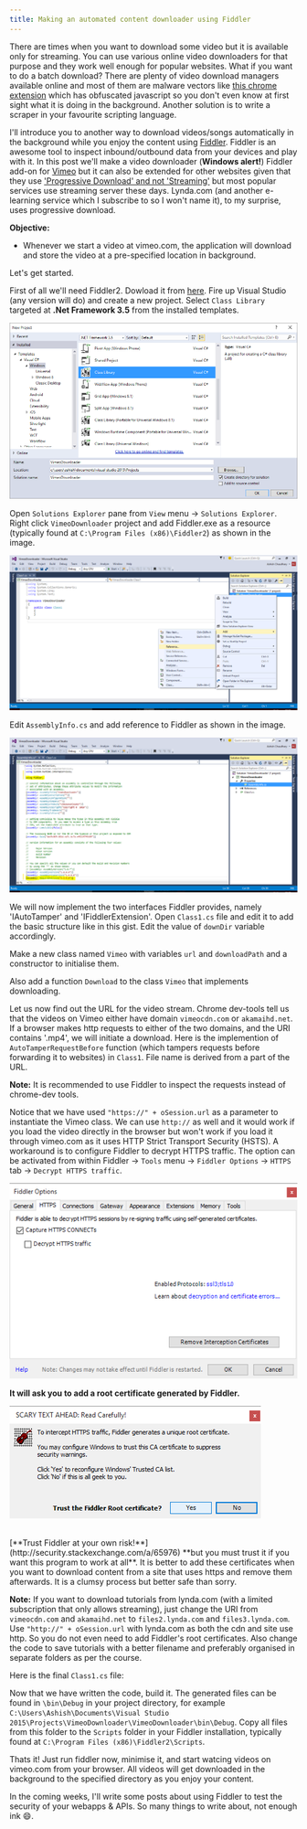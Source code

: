 ```yaml
---
title: Making an automated content downloader using Fiddler
---
```


There are times when you want to download some video but it is available only for streaming. You can use various online video downloaders for that purpose and they work well enough for popular websites. What if you want to do a batch download? There are plenty of video download managers available online and most of them are malware vectors like [this chrome extension](http://rdiodownloader.com/) which has obfuscated javascript so you don't even know at first sight what it is doing in the background. Another solution is to write a scraper in your favourite scripting language.

I'll introduce you to another way to download videos/songs automatically in the background while you enjoy the content using [Fiddler](http://www.telerik.com/fiddler). Fiddler is an awesome tool to inspect inbound/outbound data from your devices and play with it. In this post we'll make a video downloader (**Windows alert!**) Fiddler add-on for [Vimeo](https://vimeo.com/) but it can also be extended for other websites given that they use ['Progressive Download' and not 'Streaming'](http://www.onlinevideo.net/2011/05/streaming-vs-progressive-download-vs-adaptive-streaming/) but most popular services use streaming server these days. Lynda.com (and another e-learning service which I subscribe to so I won't name it), to my surprise, uses progressive download.

**Objective:**

* Whenever we start a video at vimeo.com, the application will download and store the video at a pre-specified location in background.

Let's get started.

First of all we'll need Fiddler2. Dowload it from [here](http://www.telerik.com/download/fiddler/fiddler2). Fire up Visual Studio (any version will do) and create a new project. Select `Class Library` targeted at **.Net Framework 3.5** from the installed templates.

<a href="/images/posts/create_app.png" data-lightbox="vimeo_fiddler_image_set" data-title="Create a new app">![Create a new app](/images/posts/create_app.png)</a>

Open `Solutions Explorer` pane from `View` menu -> `Solutions Explorer`. Right click `VimeoDownloader` project and add Fiddler.exe as a resource (typically found at `C:\Program Files (x86)\Fiddler2`) as shown in the image.

<a href="/images/posts/fiddler_reference.png" data-lightbox="vimeo_fiddler_image_set" data-title="adding Fiddler.exe as a resource">![adding Fiddler.exe as a resource](/images/posts/fiddler_reference.png)</a>

Edit `AssemblyInfo.cs` and add reference to Fiddler as shown in the image.

<a href="/images/posts/assembly.png" data-lightbox="vimeo_fiddler_image_set" data-title="Assembly.cs">![Assembly.cs](/images/posts/assembly.png)</a>

We will now implement the two interfaces Fiddler provides, namely 'IAutoTamper' and 'IFiddlerExtension'. Open `Class1.cs` file and edit it to add the basic structure like in this gist. Edit the value of `downDir` variable accordingly.

<script src="https://gist.github.com/yankee101/c7af43bfd92b0df02e48.js"></script>

Make a new class named `Vimeo` with variables `url` and `downloadPath` and a constructor to initialise them.

<script src="https://gist.github.com/yankee101/cf9bf5ea109005eb7862.js"></script>

Also add a function `Download` to the class `Vimeo` that implements downloading.

<script src="https://gist.github.com/yankee101/f174e5df64eed430715d.js"></script>


Let us now find out the URL for the video stream. Chrome dev-tools tell us that the videos on Vimeo either have domain `vimeocdn.com` or `akamaihd.net`. If a browser makes http requests to either of the two domains, and the URI contains '.mp4', we will initiate a download. Here is the implemention of `AutoTamperRequestBefore` function (which tampers requests before forwarding it to websites) in `Class1`.  File name is derived from a part of the URL.

**Note:** It is recommended to use Fiddler to inspect the requests instead of chrome-dev tools.

<script src="https://gist.github.com/yankee101/628952cfc381de14e0e8.js"></script>

Notice that we have used `"https://" + oSession.url` as a parameter to instantiate the Vimeo class. We can use `http://` as well and it would work if you load the video directly in the browser but won't work if you load it through vimeo.com as it uses HTTP Strict Transport Security (HSTS). A workaround is to configure Fiddler to decrypt HTTPS traffic. The option can be activated from within Fiddler -> `Tools` menu -> `Fiddler Options` -> `HTTPS` tab -> `Decrypt HTTPS traffic`.

<a href="/images/posts/decrypt.png" data-lightbox="vimeo_fiddler_image_set" data-title="decrypt HTTPS">![decrypt HTTPS](/images/posts/decrypt.png)</a>


 **It will ask you to add a root certificate generated by Fiddler.**
<br>

<a href="/images/posts/trust.png" data-lightbox="vimeo_fiddler_image_set" data-title="trust Fiddler?">![trust Fiddler?](/images/posts/trust.png)</a>

<br>
 [**Trust Fiddler at your own risk!**](http://security.stackexchange.com/a/65976) **but you must trust it if you want this program to work at all**. It is better to add these certificates when you want to download content from a site that uses https and remove them afterwards. It is a clumsy process but better safe than sorry.

**Note:** If you want to download tutorials from lynda.com (with a limited subscription that only allows streaming), just change the URI from `vimeocdn.com` and `akamaihd.net` to `files2.lynda.com` and `files3.lynda.com`. Use `"http://" + oSession.url` with lynda.com as both the cdn and site use http. So you do not even need to add Fiddler's root certificates. Also change the code to save tutorials with a better filename and preferably organised in separate folders as per the course.

Here is the final `Class1.cs` file:

<script src="https://gist.github.com/yankee101/ff718917dd27d85c21a0.js"></script>

Now that we have written the code, build it. The generated files can be found in `\bin\Debug` in your project directory, for example `C:\Users\Ashish\Documents\Visual Studio 2015\Projects\VimeoDownloader\VimeoDownloader\bin\Debug`. Copy all files from this folder to the `Scripts` folder in your Fiddler installation, typically found at `C:\Program Files (x86)\Fiddler2\Scripts`.

Thats it! Just run fiddler now, minimise it, and start watcing videos on vimeo.com from your browser. All videos will get downloaded in the background to the specified directory as you enjoy your content.

In the coming weeks, I'll write some posts about using Fiddler to test the security of your webapps & APIs. So many things to write about, not enough  ink <span class="brofist">:smile:</span>.
